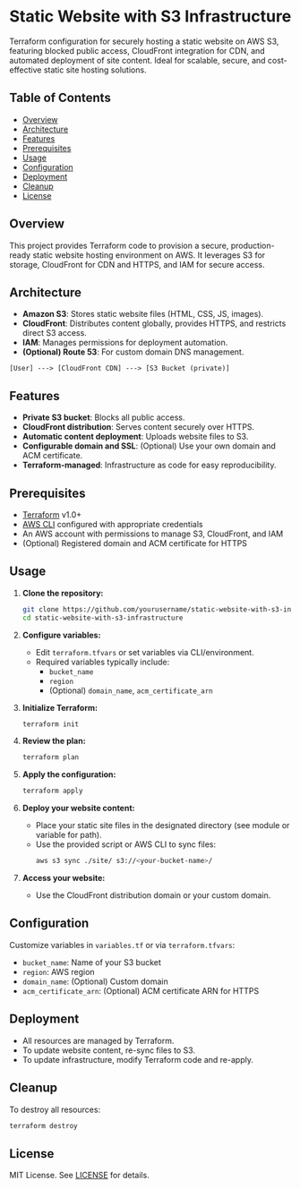 # Static Website with S3 Infrastructure

Terraform configuration for securely hosting a static website on AWS S3, featuring blocked public access, CloudFront integration for CDN, and automated deployment of site content. Ideal for scalable, secure, and cost-effective static site hosting solutions.

## Table of Contents

- [Overview](#overview)
- [Architecture](#architecture)
- [Features](#features)
- [Prerequisites](#prerequisites)
- [Usage](#usage)
- [Configuration](#configuration)
- [Deployment](#deployment)
- [Cleanup](#cleanup)
- [License](#license)

## Overview

This project provides Terraform code to provision a secure, production-ready static website hosting environment on AWS. It leverages S3 for storage, CloudFront for CDN and HTTPS, and IAM for secure access.

## Architecture

- **Amazon S3**: Stores static website files (HTML, CSS, JS, images).
- **CloudFront**: Distributes content globally, provides HTTPS, and restricts direct S3 access.
- **IAM**: Manages permissions for deployment automation.
- **(Optional) Route 53**: For custom domain DNS management.

```
[User] ---> [CloudFront CDN] ---> [S3 Bucket (private)]
```

## Features

- **Private S3 bucket**: Blocks all public access.
- **CloudFront distribution**: Serves content securely over HTTPS.
- **Automatic content deployment**: Uploads website files to S3.
- **Configurable domain and SSL**: (Optional) Use your own domain and ACM certificate.
- **Terraform-managed**: Infrastructure as code for easy reproducibility.

## Prerequisites

- [Terraform](https://www.terraform.io/downloads.html) v1.0+
- [AWS CLI](https://aws.amazon.com/cli/) configured with appropriate credentials
- An AWS account with permissions to manage S3, CloudFront, and IAM
- (Optional) Registered domain and ACM certificate for HTTPS

## Usage

1. **Clone the repository:**
   ```bash
   git clone https://github.com/yourusername/static-website-with-s3-infrastructure.git
   cd static-website-with-s3-infrastructure
   ```

2. **Configure variables:**
   - Edit `terraform.tfvars` or set variables via CLI/environment.
   - Required variables typically include:
     - `bucket_name`
     - `region`
     - (Optional) `domain_name`, `acm_certificate_arn`

3. **Initialize Terraform:**
   ```bash
   terraform init
   ```

4. **Review the plan:**
   ```bash
   terraform plan
   ```

5. **Apply the configuration:**
   ```bash
   terraform apply
   ```

6. **Deploy your website content:**
   - Place your static site files in the designated directory (see module or variable for path).
   - Use the provided script or AWS CLI to sync files:
     ```bash
     aws s3 sync ./site/ s3://<your-bucket-name>/
     ```

7. **Access your website:**
   - Use the CloudFront distribution domain or your custom domain.

## Configuration

Customize variables in `variables.tf` or via `terraform.tfvars`:

- `bucket_name`: Name of your S3 bucket
- `region`: AWS region
- `domain_name`: (Optional) Custom domain
- `acm_certificate_arn`: (Optional) ACM certificate ARN for HTTPS

## Deployment

- All resources are managed by Terraform.
- To update website content, re-sync files to S3.
- To update infrastructure, modify Terraform code and re-apply.

## Cleanup

To destroy all resources:

```bash
terraform destroy
```

## License

MIT License. See [LICENSE](LICENSE) for details.
